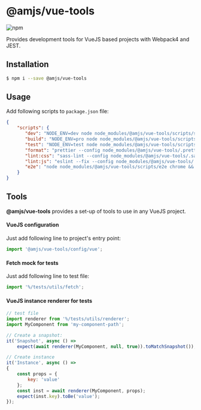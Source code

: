 # @amjs/vue-tools

![npm](https://img.shields.io/npm/v/@amjs/vue-tools?style=flat-square)

Provides development tools for VueJS based projects with Webpack4 and JEST.

## Installation

```bash
$ npm i --save @amjs/vue-tools
```

## Usage

Add following scripts to `package.json` file:

```json
{
    "scripts": {
       "dev": "NODE_ENV=dev node node_modules/@amjs/vue-tools/scripts/server.js",
       "build": "NODE_ENV=pro node node_modules/@amjs/vue-tools/scripts/build.js",
       "test": "NODE_ENV=test node node_modules/@amjs/vue-tools/scripts/jest.js",
       "format": "prettier --config node_modules/@amjs/vue-tools/.prettierrc --write 'src/**/*.js'",
       "lint:css": "sass-lint --config node_modules/@amjs/vue-tools/.sass-lint.yml -v",
       "lint:js": "eslint --fix --config node_modules/@amjs/vue-tools/.eslintrc.yml --ext .js src tests",
       "e2e": "node node_modules/@amjs/vue-tools/scripts/e2e chrome && node node_modules/.bin/nightwatch"
    }
}
```

## Tools

**@amjs/vue-tools** provides a set-up of tools to use in any VueJS project.

#### VueJS configuration

Just add following line to project's entry point:

```javascript
import '@amjs/vue-tools/config/vue';
```

#### Fetch mock for tests

Just add following line to test file:

```javascript
import '%/tests/utils/fetch';
```

#### VueJS instance renderer for tests

```javascript
// test file
import renderer from '%/tests/utils/renderer';
import MyComponent from 'my-component-path';

// Create a snapshot:
it('Snapshot', async () =>
    expect(await renderer(MyComponent, null, true)).toMatchSnapshot());

// Create instance
it('Instance', async () =>
{
    const props = {
        key: 'value'
    };
    const inst = await renderer(MyComponent, props);
    expect(inst.key).toBe('value');
});
```
